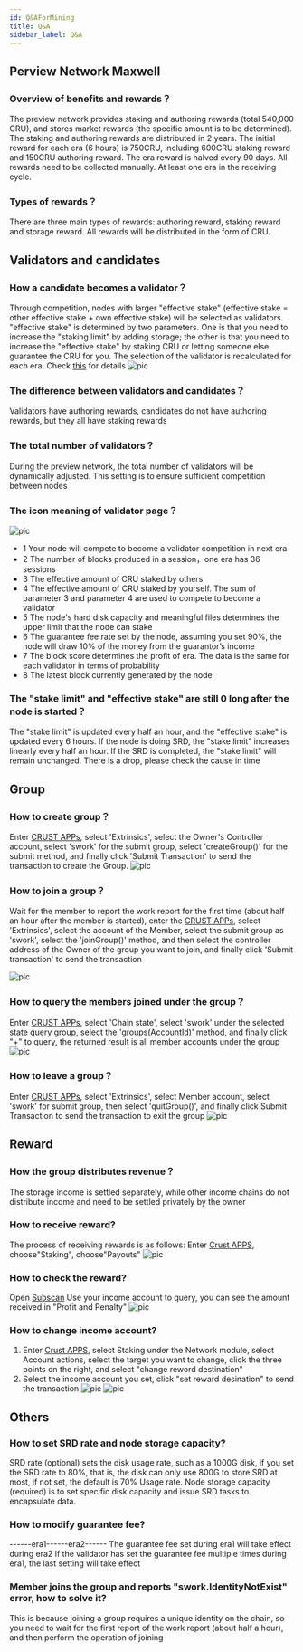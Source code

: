 ```yaml
---
id: Q&AForMining
title: Q&A
sidebar_label: Q&A
---
```


## Perview Network Maxwell

### Overview of benefits and rewards？
The preview network provides staking and authoring rewards (total 540,000 CRU), and stores market rewards (the specific amount is to be determined). The staking and authoring rewards are distributed in 2 years. The initial reward for each era (6 hours) is 750CRU, including 600CRU staking reward and 150CRU authoring reward. The era reward is halved every 90 days. All rewards need to be collected manually.  At least one era in the receiving cycle.

### Types of rewards？
There are three main types of rewards: authoring reward, staking reward and storage reward. All rewards will be distributed in the form of CRU.


## Validators and candidates

### How a candidate becomes a validator？
Through competition, nodes with larger "effective stake" (effective stake = other effective stake + own effective stake) will be selected as validators. "effective stake" is determined by two parameters. One is that you need to increase the "staking limit" by adding storage; the other is that you need to increase the "effective stake" by staking CRU or letting someone else guarantee the CRU for you. The selection of the validator is recalculated for each era. Check [this](validatorGuidance.md) for details
![pic](assets/qa/be_validator.png)

### The difference between validators and candidates？
Validators have authoring rewards, candidates do not have authoring rewards, but they all have staking rewards

### The total number of validators？
During the preview network, the total number of validators will be dynamically adjusted. This setting is to ensure sufficient competition between nodes

### The icon meaning of validator page？
![pic](assets/qa/app_validator_page.png)
- 1 Your node will compete to become a validator competition in next era
- 2 The number of blocks produced in a session，one era has 36 sessions
- 3 The effective amount of CRU staked by others
- 4 The effective amount of CRU staked by yourself. The sum of parameter 3 and parameter 4 are used to compete to become a validator
- 5 The node's hard disk capacity and meaningful files determines the upper limit that the node can stake
- 6 The guarantee fee rate set by the node, assuming you set 90%, the node will draw 10% of the money from the guarantor’s income
- 7 The block score determines the profit of era. The data is the same for each validator in terms of probability
- 8 The latest block currently generated by the node

### The "stake limit" and "effective stake" are still 0 long after the node is started？
The "stake limit" is updated every half an hour, and the "effective stake" is updated every 6 hours. If the node is doing SRD, the "stake limit" increases linearly every half an hour. If the SRD is completed, the "stake limit" will remain unchanged. There is a drop, please check the cause in time

## Group

### How to create group？
Enter [CRUST APPs](https://apps.crust.network/), select 'Extrinsics', select the Owner's Controller account, select 'swork' for the submit group, select 'createGroup()' for the submit method, and finally click 'Submit Transaction' to send the transaction to create the Group.
![pic](assets/qa/create_group.png)

### How to join a group？
Wait for the member to report the work report for the first time (about half an hour after the member is started), enter the [CRUST APPs](https://apps.crust.network/), select 'Extrinsics', select the account of the Member, select the submit group as 'swork', select the 'joinGroup()' method, and then select the controller address of the Owner of the group you want to join, and finally click 'Submit transaction' to send the transaction

![pic](assets/qa/join_group.png)

### How to query the members joined under the group？
Enter [CRUST APPs](https://apps.crust.network/), select 'Chain state', select 'swork' under the selected state query group, select the 'groups(AccountId)' method, and finally click "+" to query, the returned result is all member accounts under the group
![pic](assets/qa/check_member.png)

### How to leave a group？
Enter [CRUST APPs](https://apps.crust.network/), select 'Extrinsics', select Member account, select 'swork' for submit group, then select 'quitGroup()', and finally click Submit Transaction to send the transaction to exit the group
![pic](assets/qa/quit_group.png)

## Reward

### How the group distributes revenue？
The storage income is settled separately, while other income chains do not distribute income and need to be settled privately by the owner

### How to receive reward?
The process of receiving rewards is as follows:
Enter [Crust APPS](https://apps.crust.network/#/explorer), choose"Staking", choose"Payouts"
![pic](assets/qa/receiverewarden.jpg)

### How to check the reward?
Open [Subscan](https://crust.subscan.io/)
Use your income account to query, you can see the amount received in "Profit and Penalty"
![pic](assets/qa/subscanrewarden.jpg)

### How to change income account?
1) Enter [Crust APPS](https://apps.crust.network/#/explorer), select Staking under the Network module, select Account actions, select the target you want to change, click the three points on the right, and select "change reword destination"
2) Select the income account you set, click "set reward desination" to send the transaction
![pic](assets/qa/changerewarddestination1.jpg)
![pic](assets/qa/changerewarddestinationen.jpg)

## Others 

### How to set SRD rate and node storage capacity?
SRD rate (optional) sets the disk usage rate, such as a 1000G disk, if you set the SRD rate to 80%, that is, the disk can only use 800G to store SRD at most, if not set, the default is 70% Usage rate.
Node storage capacity (required) is to set specific disk capacity and issue SRD tasks to encapsulate data.

### How to modify guarantee fee?
------era1------era2------
The guarantee fee set during era1 will take effect during era2
If the validator has set the guarantee fee multiple times during era1, the last setting will take effect

### Member joins the group and reports "swork.IdentityNotExist" error, how to solve it?
This is because joining a group requires a unique identity on the chain, so you need to wait for the first report of the work report (about half a hour), and then perform the operation of joining

